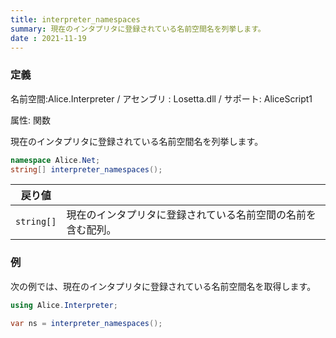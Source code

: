 ```yaml
---
title: interpreter_namespaces
summary: 現在のインタプリタに登録されている名前空間名を列挙します。
date : 2021-11-19
---
```

### 定義
名前空間:Alice.Interpreter / アセンブリ : Losetta.dll / サポート: AliceScript1

属性: 関数

現在のインタプリタに登録されている名前空間名を列挙します。

```cs title="AliceScript"
namespace Alice.Net;
string[] interpreter_namespaces();
```

|戻り値| |
|-|-|
|`string[]`|現在のインタプリタに登録されている名前空間の名前を含む配列。|

### 例
次の例では、現在のインタプリタに登録されている名前空間名を取得します。

```cs title="AliceScript"
using Alice.Interpreter;

var ns = interpreter_namespaces();
```